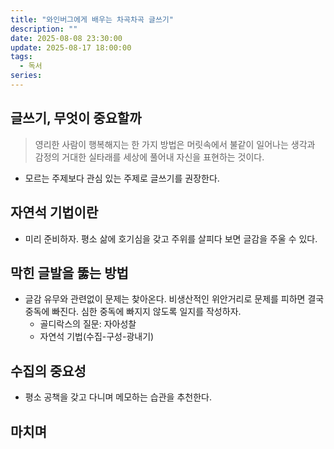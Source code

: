 ```yaml
---
title: "와인버그에게 배우는 차곡차곡 글쓰기"
description: ""
date: 2025-08-08 23:30:00
update: 2025-08-17 18:00:00
tags:
  - 독서
series: 
---
```


## 글쓰기, 무엇이 중요할까

> 영리한 사람이 행복해지는 한 가지 방법은 머릿속에서 불같이 일어나는 생각과 감정의 거대한 실타래를 세상에 풀어내 자신을 표현하는 것이다.

- 모르는 주제보다 관심 있는 주제로 글쓰기를 권장한다.

## 자연석 기법이란

- 미리 준비하자. 평소 삶에 호기심을 갖고 주위를 살피다 보면 글감을 주울 수 있다.

## 막힌 글발을 뚫는 방법

- 글감 유무와 관련없이 문제는 찾아온다. 비생산적인 위안거리로 문제를 피하면 결국 중독에 빠진다. 심한 중독에 빠지지 않도록 일지를 작성하자.
    - 골디락스의 질문: 자아성찰
    - 자연석 기법(수집-구성-광내기)

## 수집의 중요성

- 평소 공책을 갖고 다니며 메모하는 습관을 추천한다.

## 마치며